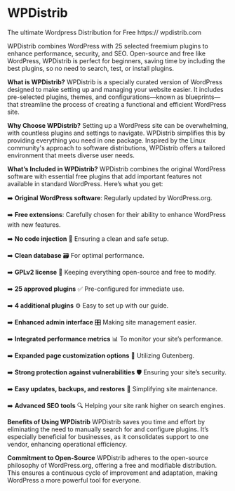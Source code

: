 # WPDistrib
 The ultimate Wordpress Distribution for Free
 https:// wpdistrib.com


WPDistrib combines WordPress with 25 selected freemium plugins to enhance performance, security, and SEO. Open-source and free like WordPress, WPDistrib is perfect for beginners, saving time by including the best plugins, so no need to search, test, or install plugins.


**What is WPDistrib?**
WPDistrib is a specially curated version of WordPress designed to make setting up and managing your website easier. It includes pre-selected plugins, themes, and configurations—known as blueprints—that streamline the process of creating a functional and efficient WordPress site.

**Why Choose WPDistrib?**
Setting up a WordPress site can be overwhelming, with countless plugins and settings to navigate. WPDistrib simplifies this by providing everything you need in one package. Inspired by the Linux community's approach to software distributions, WPDistrib offers a tailored environment that meets diverse user needs.

**What’s Included in WPDistrib?**
WPDistrib combines the original WordPress software with essential free plugins that add important features not available in standard WordPress. Here’s what you get:

➡️ **Original WordPress software**: Regularly updated by WordPress.org.

➡️ **Free extensions**: Carefully chosen for their ability to enhance WordPress with new features.

➡️ **No code injection** 💉 Ensuring a clean and safe setup.

➡️ **Clean database** 🗃️ For optimal performance.

➡️ **GPLv2 license** 📜 Keeping everything open-source and free to modify.

➡️ **25 approved plugins** ✅ Pre-configured for immediate use.

➡️ **4 additional plugins** ⚙️ Easy to set up with our guide.

➡️ **Enhanced admin interface** 🎛️ Making site management easier.

➡️ **Integrated performance metrics** 📊 To monitor your site’s performance.

➡️ **Expanded page customization options** 🎨 Utilizing Gutenberg.

➡️ **Strong protection against vulnerabilities** 🛡️ Ensuring your site’s security.

➡️ **Easy updates, backups, and restores** 🔄 Simplifying site maintenance.

➡️ **Advanced SEO tools** 🔍 Helping your site rank higher on search engines.

**Benefits of Using WPDistrib**
WPDistrib saves you time and effort by eliminating the need to manually search for and configure plugins. It’s especially beneficial for businesses, as it consolidates support to one vendor, enhancing operational efficiency.

**Commitment to Open-Source**
WPDistrib adheres to the open-source philosophy of WordPress.org, offering a free and modifiable distribution. This ensures a continuous cycle of improvement and adaptation, making WordPress a more powerful tool for everyone.
